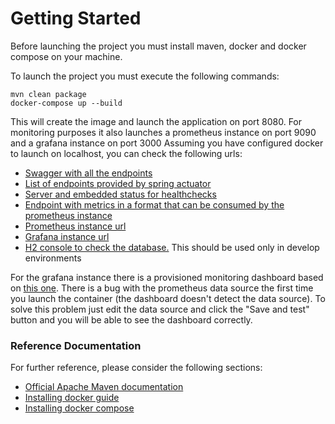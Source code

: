 # Getting Started
Before launching the project you must install maven, docker and docker compose on your machine.

To launch the project you must execute the following commands:
```
mvn clean package
docker-compose up --build
```

This will create the image and launch the application on port 8080. For monitoring purposes it also launches a prometheus instance on port 9090 and a grafana instance on port 3000
Assuming you have configured docker to launch on localhost, you can check the following urls:

* [Swagger with all the endpoints](http://localhost:8080/swagger-ui/index.html#/)
* [List of endpoints provided by spring actuator](http://localhost:8080/actuator/)
* [Server and embedded status for healthchecks](http://localhost:8080/actuator/health)
* [Endpoint with metrics in a format that can be consumed by the prometheus instance](http://localhost:8080/actuator/prometheus)
* [Prometheus instance url](http://localhost:9090/graph)
* [Grafana instance url](http://localhost:3000/)
* [H2 console to check the database.](http://localhost:8080/h2-console/) This should be used only in develop environments

For the grafana instance there is a provisioned monitoring dashboard based on [this one](https://grafana.com/grafana/dashboards/6756-spring-boot-statistics/).
There is a bug with the prometheus data source the first time you launch the container (the dashboard doesn't detect the data source).
To solve this problem just edit the data source and click the "Save and test" button and you will be able to see the dashboard correctly.

### Reference Documentation
For further reference, please consider the following sections:

* [Official Apache Maven documentation](https://maven.apache.org/guides/index.html)
* [Installing docker guide](https://docs.docker.com/engine/install/)
* [Installing docker compose](https://docs.docker.com/compose/install/)
